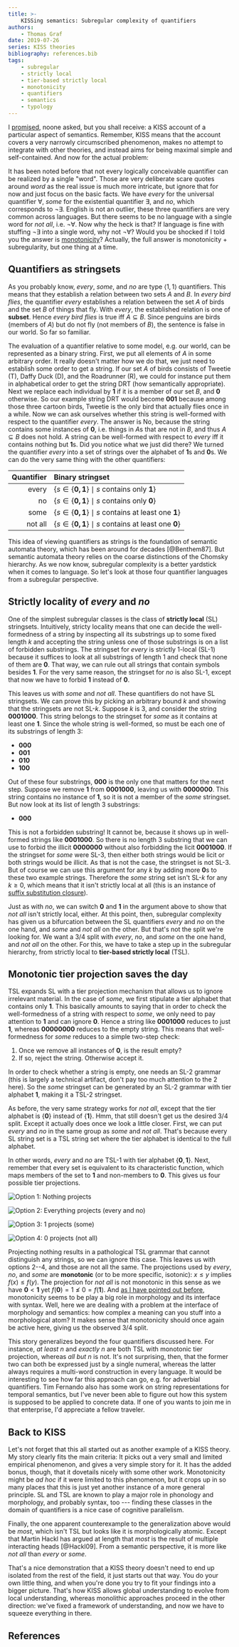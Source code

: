 ```yaml
---
title: >-
    KISSing semantics: Subregular complexity of quantifiers
authors:
    - Thomas Graf
date: 2019-07-26
series: KISS theories
bibliography: references.bib
tags:
    - subregular
    - strictly local
    - tier-based strictly local
    - monotonicity
    - quantifiers
    - semantics
    - typology
---
```


<!-- START_SUMMARY_BLOCK -->
I [promised]({filename}2019-07-25_graf_kiss_followup.md), noone asked, but you shall receive: a KISS account of a particular aspect of semantics.
Remember, KISS means that the account covers a very narrowly circumscribed phenomenon, makes no attempt to integrate with other theories, and instead aims for being maximal simple and self-contained.
And now for the actual problem:

It has been noted before that not every logically conceivable quantifier can be realized by a single "word".
Those are very deliberate scare quotes around *word* as the real issue is much more intricate, but ignore that for now and just focus on the basic facts.
We have *every* for the universal quantifier $\forall$, *some* for the existential quantifier $\exists$, and *no*, which corresponds to $\neg \exists$.
English is not an outlier, these three quantifiers are very common across languages.
But there seems to be no language with a single word for *not all*, i.e. $\neg \forall$.
Now why the heck is that?
If language is fine with stuffing $\neg \exists$ into a single word, why not $\neg \forall$?
Would you be shocked if I told you the answer is [monotonicity]()?
Actually, the full answer is monotonicity + subregularity, but one thing at a time.
<!-- END_SUMMARY_BLOCK -->


## Quantifiers as stringsets

As you probably know, *every*, *some*, and *no* are type $\langle 1,1 \rangle$ quantifiers.
This means that they establish a relation between two sets $A$ and $B$.
In *every bird flies*, the quantifier *every* establishes a relation between the set $A$ of birds and the set $B$ of things that fly.
With *every*, the established relation is one of **subset**.
Hence *every bird flies* is true iff $A \subseteq B$.
Since penguins are birds (members of $A$) but do not fly (not members of $B$), the sentence is false in our world.
So far so familiar.

The evaluation of a quantifier relative to some model, e.g. our world, can be represented as a binary string.
First, we put all elements of $A$ in some arbitrary order.
It really doesn't matter how we do that, we just need to establish some order to get a string.
If our set $A$ of birds consists of Tweetie (T), Daffy Duck (D), and the Roadrunner (R), we could for instance put them in alphabetical order to get the string DRT (how semantically appropriate).
Next we replace each individual by **1** if it is a member of our set $B$, and **0** otherwise.
So our example string DRT would become **001** because among those three cartoon birds, Tweetie is the only bird that actually flies once in a while.
Now we can ask ourselves whether this string is well-formed with respect to the quantifier *every*.
The answer is No, because the string contains some instances of **0**, i.e. things in $A$s that are not in $B$, and thus $A \subseteq B$ does not hold.
A string can be well-formed with respect to *every* iff it contains nothing but **1**s.
Did you notice what we just did there?
We turned the quantifier *every* into a set of strings over the alphabet of **1**s and **0**s.
We can do the very same thing with the other quantifiers:

| **Quantifier** | **Binary stringset** |
| --:            | :--                        |
| every          | $\{ s \in \{\mathbf{0, 1}\} \mid s \text{ contains only } \mathbf{1} \}$ |
| no             | $\{ s \in \{\mathbf{0, 1}\} \mid s \text{ contains only } \mathbf{0} \}$ |
| some           | $\{ s \in \{\mathbf{0, 1}\} \mid s \text{ contains at least one } \mathbf{1} \}$ |
| not all        | $\{ s \in \{\mathbf{0, 1}\} \mid s \text{ contains at least one } \mathbf{0} \}$ |

This idea of viewing quantifiers as strings is the foundation of semantic automata theory, which has been around for decades [@Benthem87].
But semantic automata theory relies on the coarse distinctions of the Chomsky hierarchy.
As we now know, subregular complexity is a better yardstick when it comes to language.
So let's look at those four quantifier languages from a subregular perspective.


## Strictly locality of *every* and *no*

One of the simplest subregular classes is the class of **strictly local** (SL) stringsets.
Intuitively, stricty locality means that one can decide the well-formedness of a string by inspecting all its substrings up to some fixed length $k$ and accepting the string unless one of those substrings is on a list of forbidden substrings.
The stringset for *every* is strictly 1-local (SL-1) because it suffices to look at all substrings of length 1 and check that none of them are **0**.
That way, we can rule out all strings that contain symbols besides **1**.
For the very same reason, the stringset for *no* is also SL-1, except that now we have to forbid **1** instead of **0**.

This leaves us with *some* and *not all*.
These quantifiers do not have SL stringsets.
We can prove this by picking an arbitrary bound $k$ and showing that the stringsets are not SL-$k$.
Suppose $k$ is 3, and consider the string **0001000**.
This string belongs to the stringset for *some* as it contains at least one **1**.
Since the whole string is well-formed, so must be each one of its substrings of length 3:

- **000**
- **001**
- **010**
- **100**

Out of these four substrings, **000** is the only one that matters for the next step.
Suppose we remove **1** from **0001000**, leaving us with **0000000**.
This string contains no instance of **1**, so it is not a member of the *some* stringset.
But now look at its list of length 3 substrings:

- **000**

This is not a forbidden substring!
It cannot be, because it shows up in well-formed strings like **0001000**.
So there is no length 3 substring that we can use to forbid the illicit **0000000** without also forbidding the licit **0001000**.
If the stringset for *some* were SL-3, then either both strings would be licit or both strings would be illicit.
As that is not the case, the stringset is not SL-3.
But of course we can use this argument for any $k$ by adding more **0**s to these two example strings.
Therefore the *some* string set isn't SL-$k$ for any $k \geq 0$, which means that it isn't strictly local at all (this is an instance of [suffix substitution closure]({filename}2019-05-21_graf_sl-poem.md)).

Just as with *no*, we can switch **0** and **1** in the argument above to show that *not all* isn't strictly local, either.
At this point, then, subregular complexity has given us a bifurcation between the SL quantifiers *every* and *no* on the one hand, and *some* and *not all* on the other.
But that's not the split we're looking for. 
We want a 3/4 split with *every*, *no*, and *some* on the one hand, and *not all* on the other.
For this, we have to take a step up in the subregular hierarchy, from strictly local to **tier-based strictly local** (TSL).


## Monotonic tier projection saves the day

TSL expands SL with a tier projection mechanism that allows us to ignore irrelevant material.
In the case of *some*, we first stipulate a tier alphabet that contains only **1**.
This basically amounts to saying that in order to check the well-formedness of a string with respect to *some*, we only need to pay attention to **1** and can ignore **0**.
Hence a string like **0001000** reduces to just **1**, whereas **00000000** reduces to the empty string.
This means that well-formedness for *some* reduces to a simple two-step check:

1. Once we remove all instances of **0**, is the result empty?
2. If so, reject the string.
   Otherwise accept it.

In order to check whether a string is empty, one needs an SL-2 grammar (this is largely a technical artifact, don't pay too much attention to the 2 here).
So the *some* stringset can be generated by an SL-2 grammar with tier alphabet **1**, making it a TSL-2 stringset.

As before, the very same strategy works for *not all*, except that the tier alphabet is $\{ \mathbf{0} \}$ instead of $\{ \mathbf{1} \}$.
Hmm, that still doesn't get us the desired 3/4 split.
Except it actually does once we look a little closer.
First, we can put *every* and *no* in the same group as *some* and *not all*.
That's because every SL string set is a TSL string set where the tier alphabet is identical to the full alphabet.

In other words, *every* and *no* are TSL-1 with tier alphabet $\{ \mathbf{0}, \mathbf{1} \}$.
Next, remember that every set is equivalent to its characteristic function, which maps members of the set to **1** and non-members to **0**.
This gives us four possible tier projections.

![Option 1: Nothing projects]({static}/img/thomas/kiss_theories/tierprojection_none.svg)

![Option 2: Everything projects (*every* and *no*)]({static}/img/thomas/kiss_theories/tierprojection_01.svg)

![Option 3: **1** projects (*some*)]({static}/img/thomas/kiss_theories/tierprojection_1.svg)

![Option 4: **0** projects (*not all*)]({static}/img/thomas/kiss_theories/tierprojection_0.svg)

Projecting nothing results in a pathological TSL grammar that cannot distinguish any strings, so we can ignore this case.
This leaves us with options 2--4, and those are not all the same.
The projections used by *every*, *no*, and *some* are **monotonic** (or to be more specific, isotonic): $x \leq y$ implies $f(x) \leq f(y)$.
The projection for *not all* is not monotonic in this sense as we have $\mathbf{0} < \mathbf{1}$ yet $f(\mathbf{0}) = 1 \not\leq 0 = f(\mathbf{1})$.
And [as I have pointed out before]({filename}/Discussions/2019-05-31_graf_number-monotonicity.md), monotonicity seems to be play a big role in morphology and its interface with syntax.
Well, here we are dealing with a problem at the interface of morphology and semantics: how complex a meaning can you stuff into a morphological atom?
It makes sense that monotonicity should once again be active here, giving us the observed 3/4 split.

This story generalizes beyond the four quantifiers discussed here.
For instance, *at least $n$* and *exactly $n$* are both TSL with monotonic tier projection, whereas *all but $n$* is not.
It's not surprising, then, that the former two can both be expressed just by a single numeral, whereas the latter always requires a multi-word construction in every language.
It would be interesting to see how far this approach can go, e.g. for adverbial quantifiers. 
Tim Fernando also has some work on string representations for temporal semantics, but I've never been able to figure out how this system is supposed to be applied to concrete data.
If one of you wants to join me in that enterprise, I'd appreciate a fellow traveler.


## Back to KISS

Let's not forget that this all started out as another example of a KISS theory.
My story clearly fits the main criteria:
It picks out a very small and limited empirical phenomenon, and gives a very simple story for it.
It has the added bonus, though, that it dovetails nicely with some other work.
Monotonicity might be *ad hoc* if it were limited to this phenomenon, but it crops up in so many places that this is just yet another instance of a more general principle.
SL and TSL are known to play a major role in phonology and morphology, and probably syntax, too --- finding these classes in the domain of quantifiers is a nice case of cognitive parallelism.

Finally, the one apparent counterexample to the generalization above would be *most*, which isn't TSL but looks like it is morphologically atomic.
Except that Martin Hackl has argued at length that *most* is the result of multiple interacting heads [@Hackl09].
From a semantic perspective, it is more like *not all* than *every* or *some*.

That's a nice demonstration that a KISS theory doesn't need to end up isolated from the rest of the field, it just starts out that way.
You do your own little thing, and when you're done you try to fit your findings into a bigger picture.
That's how KISS allows global understanding to evolve from local understanding, whereas monolithic approaches proceed in the other direction: we've fixed a framework of understanding, and now we have to squeeze everything in there.

## References
